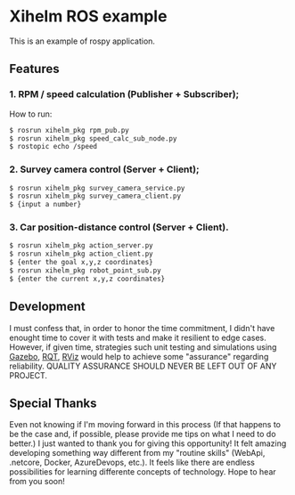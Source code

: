 # Xihelm ROS example

This is an example of rospy application.

  
##  Features
  ### 1. RPM / speed calculation (Publisher + Subscriber);
   How to run:
```sh
$ rosrun xihelm_pkg rpm_pub.py
$ rosrun xihelm_pkg speed_calc_sub_node.py
$ rostopic echo /speed
```

  ### 2. Survey camera control (Server + Client);
 ```sh
$ rosrun xihelm_pkg survey_camera_service.py
$ rosrun xihelm_pkg survey_camera_client.py
$ {input a number}
```
  ### 3. Car position-distance control (Server + Client).
 ```sh
$ rosrun xihelm_pkg action_server.py
$ rosrun xihelm_pkg action_client.py
$ {enter the goal x,y,z coordinates}
$ rosrun xihelm_pkg robot_point_sub.py
$ {enter the current x,y,z coordinates}
```
## Development
I must confess that, in order to honor the time commitment, I didn't have enought time to cover it with tests and make it resilient to edge cases. However, if given time, strategies such unit testing and simulations using [Gazebo](http://gazebosim.org/), [RQT](http://wiki.ros.org/rqt), [RViz](http://wiki.ros.org/rviz) would help to achieve some "assurance" regarding reliability. QUALITY ASSURANCE SHOULD NEVER BE LEFT OUT OF ANY PROJECT.

## Special Thanks
Even not knowing if I'm moving forward in this process (If that happens to be the case and, if possible, please provide me tips on what I need to do better.) I just wanted to thank you for giving this opportunity! It felt amazing developing something way different from my "routine skills" (WebApi, .netcore, Docker, AzureDevops, etc.). It feels like there are endless possibilities for learning differente concepts of technology.
Hope to hear from you soon!